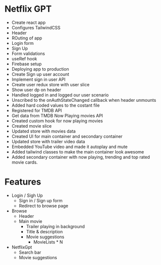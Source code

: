 # Netflix GPT

- Create react app
- Configures TailwindCSS
- Header
- ROuting of app
- Login form
- Sign Up
- Form validations
- useRef hook
- Firebase setup
- Deploying app to production
- Create Sign up user account
- Implement sign in user API
- Create user redux store with user slice
- Show user dp on header
- Handled logged in and logged our user scenario
- Unscribed to the onAuthStateChanged callback when header unmounts
- Added hard coded values to the costant file
- Registered for TMDB API
- Get data from TMDB Now Playing movies API
- Created custom hook for now playing movies
- Created movie slice
- Updated store with movies data
- Created UI for main container and secondary container
- Updated store with trailer video data
- Embedded YouTube video and made it autoplay and mute
- Added tailwind classes to make the main container look awesome
- Added secondary container with now playing, trending and top rated movie cards.

# Features

- Login / Sigh Up
  - Sign in / Sign up form
  - Redirect to browse page
- Browse
  - Header
  - Main movie
    - Trailer playing in background
    - Title & description
    - Movie suggestions
      - MovieLists \* N
- NetflixGpt
  - Search bar
  - Movie suggestions
